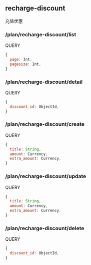 
## recharge-discount

充值优惠

### /plan/recharge-discount/list

QUERY
```javascript
{
  page: Int,
  pagesize: Int,
}
```

### /plan/recharge-discount/detail

QUERY
```javascript
{
  discount_id: ObjectId,
}
```

### /plan/recharge-discount/create

QUERY
```javascript
{
  title: String,
  amount: Currency,
  extra_amount: Currency,
}
```

### /plan/recharge-discount/update

QUERY
```javascript
{
  title: String,
  amount: Currency,
  extra_amount: Currency,
}
```

### /plan/recharge-discount/delete

QUERY
```javascript
{
  discount_id: ObjectId,
}
```
